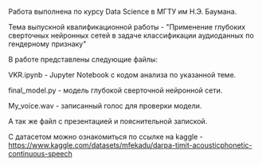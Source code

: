 Работа выполнена по курсу Data Science в МГТУ им Н.Э. Баумана.

Тема выпускной квалификационной работы - "Применение глубоких сверточных нейронных сетей в задаче классификации аудиоданных по гендерному признаку"

В работе представлены следующие файлы:

VKR.ipynb - Jupyter Notebook с кодом анализа по указанной теме.

final_model.py - модель глубокой сверточной нейронной сети.

My_voice.wav - записанный голос для проверки модели.

А так же файл с презентацией и пояснительной запиской.


С датасетом можно ознакомиться по ссылке на kaggle - https://www.kaggle.com/datasets/mfekadu/darpa-timit-acousticphonetic-continuous-speech
